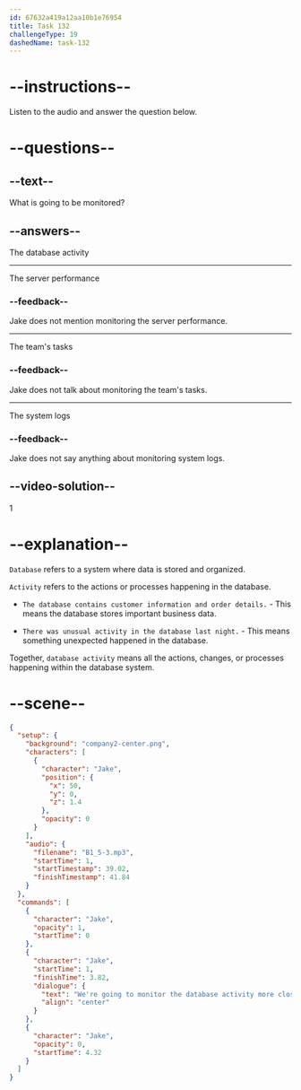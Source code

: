 ```yaml
---
id: 67632a419a12aa10b1e76954
title: Task 132
challengeType: 19
dashedName: task-132
---
```

<!-- (audio) Jake: We're going to monitor the database activity more closely. -->

# --instructions--

Listen to the audio and answer the question below.

# --questions--

## --text--

What is going to be monitored?

## --answers--

The database activity

---

The server performance

### --feedback--

Jake does not mention monitoring the server performance.

---

The team's tasks

### --feedback--

Jake does not talk about monitoring the team's tasks.

---

The system logs

### --feedback--

Jake does not say anything about monitoring system logs.

## --video-solution--

1

# --explanation--

`Database` refers to a system where data is stored and organized.

`Activity` refers to the actions or processes happening in the database.

- `The database contains customer information and order details.` - This means the database stores important business data.  

- `There was unusual activity in the database last night.` - This means something unexpected happened in the database.

Together, `database activity` means all the actions, changes, or processes happening within the database system.

# --scene--

```json
{
  "setup": {
    "background": "company2-center.png",
    "characters": [
      {
        "character": "Jake",
        "position": {
          "x": 50,
          "y": 0,
          "z": 1.4
        },
        "opacity": 0
      }
    ],
    "audio": {
      "filename": "B1_5-3.mp3",
      "startTime": 1,
      "startTimestamp": 39.02,
      "finishTimestamp": 41.84
    }
  },
  "commands": [
    {
      "character": "Jake",
      "opacity": 1,
      "startTime": 0
    },
    {
      "character": "Jake",
      "startTime": 1,
      "finishTime": 3.82,
      "dialogue": {
        "text": "We're going to monitor the database activity more closely.",
        "align": "center"
      }
    },
    {
      "character": "Jake",
      "opacity": 0,
      "startTime": 4.32
    }
  ]
}
```
